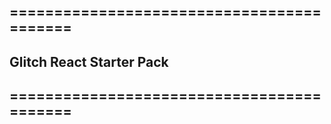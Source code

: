 ==========================================
---------------------------------------------------
Glitch React Starter Pack
---------------------------------------------------
==========================================
---------------------------------------------------
